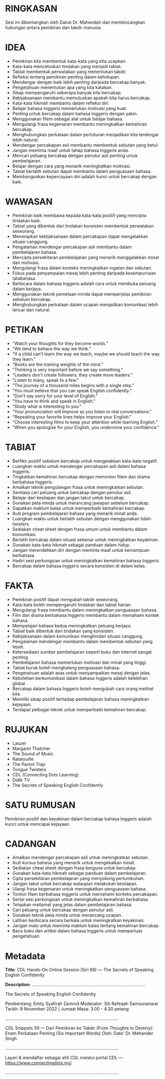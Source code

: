 # RINGKASAN
Sesi ini dibentangkan oleh Datuk Dr. Mahendah dan membincangkan hubungan antara pemikiran dan takdir manusia.

# IDEA
- Pemikiran kita membentuk kata-kata yang kita ucapkan.
- Kata-kata mencetuskan tindakan yang menjadi tabiat.
- Tabiat membentuk perwatakan yang menentukan takdir.
- Refleksi tentang pemikiran penting dalam kehidupan.
- Mendengar dengan baik lebih penting daripada bercakap banyak.
- Pengetahuan menentukan apa yang kita katakan.
- Sikap mempengaruhi seberapa banyak kita bercakap.
- Kebijaksanaan membantu memutuskan apakah kita harus bercakap.
- Kata-kata hikmah membantu dalam refleksi diri.
- Belajar bahasa Inggeris memerlukan motivasi yang kuat.
- Penting untuk bercakap dalam bahasa Inggeris dengan yakin.
- Menggunakan filem sebagai alat untuk belajar bahasa.
- Mengulangi frasa kegemaran membantu meningkatkan kemahiran bercakap.
- Menghubungkan perkataan dalam pertuturan menjadikan kita terdengar lebih natural.
- Mendengar percakapan asli membantu membentuk sebutan yang betul.
- Jangan meminta maaf untuk tahap bahasa Inggeris anda.
- Mencari peluang bercakap dengan penutur asli penting untuk pembelajaran.
- Belajar dengan cara yang menarik meningkatkan motivasi.
- Tabiat berlatih sebutan dapat membantu dalam penguasaan bahasa.
- Membangunkan kepercayaan diri adalah kunci untuk bercakap dengan baik.

# WAWASAN
- Pemikiran baik membawa kepada kata-kata positif yang mencipta tindakan baik.
- Tabiat yang dibentuk dari tindakan konsisten membentuk perwatakan seseorang.
- Menerapkan kebijaksanaan dalam percakapan dapat mengelakkan situasi canggung.
- Pengalaman mendengar percakapan asli membantu dalam pembelajaran bahasa.
- Mencipta persekitaran pembelajaran yang menarik menggalakkan minat dan motivasi.
- Mengulangi frasa dalam konteks meningkatkan ingatan dan sebutan.
- Fokus pada penyampaian mesej lebih penting daripada kesempurnaan tatabahasa.
- Berbicara dalam bahasa Inggeris adalah cara untuk membuka peluang dalam kerjaya.
- Menggunakan teknik pemetaan minda dapat memperjelas pemikiran sebelum bercakap.
- Menghubungkan perkataan dalam ucapan menjadikan komunikasi lebih lancar dan natural.

# PETIKAN
- "Watch your thoughts for they become words."
- "We tend to behave the way we think."
- "If a child can't learn the way we teach, maybe we should teach the way they learn."
- "Books are the training weights of the mind."
- "Thinking is very important before we say something."
- "Leaders don't create followers, they create more leaders."
- "Listen to many, speak to a few."
- "The journey of a thousand miles begins with a single step."
- "You must believe that you can speak English confidently."
- "Don't say sorry for your level of English."
- "You have to think and speak in English."
- "Study what is interesting to you."
- "Your pronunciation will improve as you listen to real conversations."
- "Repeating your favorite lines helps improve your English."
- "Choose interesting films to keep your attention while learning English."
- "When you apologize for your English, you undermine your confidence."

# TABIAT
- Berfikir positif sebelum bercakap untuk mengelakkan kata-kata negatif.
- Luangkan waktu untuk mendengar percakapan asli dalam bahasa Inggeris.
- Tingkatkan kemahiran bercakap dengan menonton filem dan drama berbahasa Inggeris.
- Amalkan teknik pengulangan frasa untuk meningkatkan sebutan.
- Sentiasa cari peluang untuk bercakap dengan penutur asli.
- Belajar dari kesilapan dan jangan takut untuk bercakap.
- Gunakan peta minda untuk merancang jawapan sebelum bercakap.
- Dapatkan maklum balas untuk memperbaiki kemahiran bercakap.
- Ikuti program pembelajaran bahasa yang menarik minat anda.
- Luangkan waktu untuk berlatih sebutan dengan menggunakan lidah-twisters.
- Sediakan cheat sheet dengan frasa umum untuk membantu dalam komunikasi.
- Berlatih bercakap dalam situasi sebenar untuk meningkatkan keyakinan.
- Gunakan kata-kata hikmah sebagai panduan dalam hidup.
- Jangan merendahkan diri dengan meminta maaf untuk kemampuan berbahasa.
- Hadiri sesi perkongsian untuk meningkatkan kemahiran bahasa Inggeris.
- Bercakap dalam bahasa Inggeris secara konsisten di dalam kelas.

# FAKTA
- Pemikiran positif dapat mengubah takdir seseorang.
- Kata-kata boleh mempengaruhi tindakan dan tabiat harian.
- Mengulangi frasa membantu dalam meningkatkan penguasaan bahasa.
- Film dan drama berbahasa Inggeris membantu dalam memahami kontek bahasa.
- Mempelajari bahasa kedua meningkatkan peluang kerjaya.
- Tabiat baik dibentuk dari tindakan yang konsisten.
- Kebijaksanaan dalam komunikasi menghindari situasi canggung.
- Pengalaman mendengar membantu dalam membentuk sebutan yang tepat.
- Ketersediaan sumber pembelajaran seperti buku dan internet sangat penting.
- Pembelajaran bahasa memerlukan motivasi dan minat yang tinggi.
- Tabiat buruk boleh menghalang penguasaan bahasa.
- Pengetahuan adalah asas untuk menyampaikan mesej dengan jelas.
- Kebolehan berkomunikasi dalam bahasa Inggeris adalah kelebihan global.
- Bercakap dalam bahasa Inggeris boleh mengubah cara orang melihat kita.
- Memiliki sikap positif terhadap pembelajaran bahasa meningkatkan kejayaan.
- Terdapat pelbagai teknik untuk memperbaiki kemahiran bercakap.

# RUJUKAN
- Lauzer
- Margaret Thatcher
- The Sound of Music
- Ratatouille
- The Parent Trap
- Tongue Twisters
- CDL (Connecting Dots Learning)
- Didik TV
- The Secrets of Speaking English Confidently

# SATU RUMUSAN
Pemikiran positif dan keyakinan dalam bercakap bahasa Inggeris adalah kunci untuk mencapai kejayaan.

# CADANGAN
- Amalkan mendengar percakapan asli untuk meningkatkan sebutan.
- Ikuti kursus bahasa yang menarik untuk mengekalkan minat.
- Sediakan cheat sheet dengan frasa berguna untuk bercakap.
- Gunakan kata-kata hikmah sebagai panduan dalam pembelajaran.
- Cipta persekitaran pembelajaran yang menyokong pertumbuhan.
- Jangan takut untuk bercakap walaupun melakukan kesilapan.
- Ulangi frasa kegemaran untuk meningkatkan penguasaan bahasa.
- Tonton filem berbahasa Inggeris untuk memahami konteks percakapan.
- Sertai sesi perkongsian untuk meningkatkan kemahiran berbahasa.
- Tetapkan matlamat yang jelas dalam pembelajaran bahasa.
- Cari peluang untuk bercakap dengan penutur asli.
- Gunakan teknik peta minda untuk merancang ucapan.
- Latihan berbicara secara berkala untuk meningkatkan keyakinan.
- Jangan malu untuk meminta maklum balas tentang kemahiran bercakap.
- Baca buku dan artikel dalam bahasa Inggeris untuk memperluas pengetahuan.

# Metadata
**Title**: CDL Hands-On Online Session (Siri 68) — The Secrets of Speaking English Confidently

**Description**: ...........................................................................................

The Secrets of Speaking English Confidently

Pembentang: Emily Syafirah Zamrod
Moderator: Siti Rafeqah Samsunanwar
Tarikh: 9 November 2022   |   Jumaat
Masa: 3.00  - 4.30 petang

...........................................................................................

CDL Snippets 59 — Dari Pemikiran ke Takdir (From Thoughts to Destiny): Enam Perkataan Penting (Six Important Words)
Oleh: Dato' Dr. Mehander Singh

...........................................................................................

Layari & mendaftar sebagai ahli CDL melalui portal CDL — https://www.connectingdots.my/

...........................................................................................